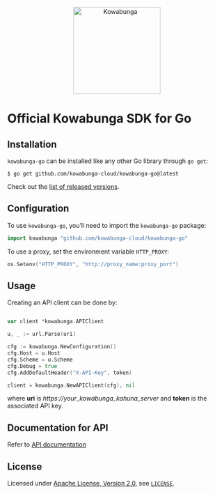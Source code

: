 <p align="center">
  <a href="https://www.kowabunga.cloud/?utm_source=github&utm_medium=logo" target="_blank">
    <picture>
      <source srcset="https://rawcdn.githack.com/kowabunga-cloud/infographics/master/art/kowabunga-square-600x600-2.png" media="(prefers-color-scheme: dark)" />
      <source srcset="https://rawcdn.githack.com/kowabunga-cloud/infographics/master/art/kowabunga-square-600x600-2.png" media="(prefers-color-scheme: light), (prefers-color-scheme: no-preference)" />
      <img src="https://rawcdn.githack.com/kowabunga-cloud/infographics/master/art/kowabunga-square-600x600-2.png" alt="Kowabunga" width="200">
    </picture>
  </a>
</p>

# Official Kowabunga SDK for Go

## Installation

`kowabunga-go` can be installed like any other Go library through `go get`:

```console
$ go get github.com/kowabunga-cloud/kowabunga-go@latest
```

Check out the [list of released versions](https://github.com/kowabunga-cloud/kowabunga-go/releases).

## Configuration

To use `kowabunga-go`, you’ll need to import the `kowabunga-go` package:

```go
import kowabunga "github.com/kowabunga-cloud/kowabunga-go"
```

To use a proxy, set the environment variable `HTTP_PROXY`:

```go
os.Setenv("HTTP_PROXY", "http://proxy_name:proxy_port")
```

## Usage

Creating an API client can be done by:

```go

var client *kowabunga.APIClient

u, _ := url.Parse(uri)

cfg := kowabunga.NewConfiguration()
cfg.Host = u.Host
cfg.Scheme = u.Scheme
cfg.Debug = true
cfg.AddDefaultHeader("X-API-Key", token)

client = kowabunga.NewAPIClient(cfg), nil
```

where **uri** is *https://your_kowabunga_kahuna_server* and **token** is the associated API key.

## Documentation for API

Refer to [API documentation](API.md)

## License

Licensed under [Apache License, Version 2.0](https://opensource.org/license/apache-2-0), see [`LICENSE`](LICENSE).
